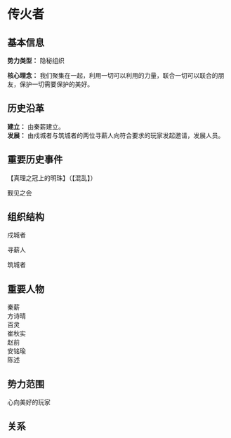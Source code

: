 # 传火者


## 基本信息
**势力类型：** 隐秘组织   

**核心理念：** 我们聚集在一起，利用一切可以利用的力量，联合一切可以联合的朋友，保护一切需要保护的美好。  

## 历史沿革
**建立：** 由秦薪建立。  
**发展：** 由戍城者与筑城者的两位寻薪人向符合要求的玩家发起邀请，发展人员。  

## 重要历史事件
【真理之冠上的明珠】（【混乱】）  

觐见之会
## 组织结构
戍城者

寻薪人

筑城者

## 重要人物
秦薪  
方诗晴  
百灵  
崔秋实  
赵前  
安铭瑜  
陈述  
## 势力范围
心向美好的玩家

## 关系
